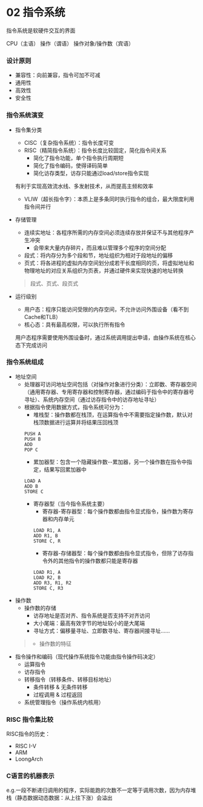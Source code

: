 # 02 指令系统
指令系统是软硬件交互的界面

CPU（主语）
操作（谓语）
操作对象/操作数（宾语）

### 设计原则
* 兼容性：向前兼容，指令可加不可减
* 通用性
* 高效性
* 安全性

### 指令系统演变
* 指令集分类
    * CISC（复杂指令系统）：指令长度可变
    * RISC（精简指令系统）：指令长度比较固定，简化指令间关系
        * 简化了指令功能，单个指令执行周期短
        * 简化了指令编码，使得译码简单
        * 简化访存类型，访存只能通过load/store指令实现
    
    有利于实现高效流水线、多发射技术，从而提高主频和效率
    * VLIW（超长指令字）：本质上是多条同时执行指令的组合，最大限度利用指令间并行
* 存储管理
    * 连续实地址：各程序所需的内存空间必须连续存放并保证不与其他程序产生冲突
        * 会带来大量内存碎片，而且难以管理多个程序的空间分配
    * 段式：将内存分为多个段和节，地址组织为相对于段地址的偏移
    * 页式：将各进程的虚拟内存空间划分成若干长度相同的页，将虚拟地址和物理地址的对应关系组织为页表，并通过硬件来实现快速的地址转换
    > 段式、页式、段页式
* 运行级别
    * 用户态：程序只能访问受限的内存空间，不允许访问外围设备（看不到Cache和TLB）
    * 核心态：具有最高权限，可以执行所有指令
    
    用户态程序需要使用外围设备时，通过系统调用提出申请，由操作系统在核心态下完成访问
    
### 指令系统组成
* 地址空间
    * 处理器可访问地址空间包括（对操作对象进行分类）：立即数、寄存器空间（通用寄存器、专用寄存器和控制寄存器，通过编码于指令中的寄存器号寻址）、系统内存空间（通过访存指令中的访存地址寻址）
    * 根据指令使用数据方式，指令系统可分为：
        * 堆栈型：操作数都在栈顶，在运算指令中不需要指定操作数，默认对栈顶数据进行运算并将结果压回栈顶
        ```
        PUSH A
        PUSH B
        ADD
        POP C
        ```
        * 累加器型：包含一个隐藏操作数--累加器，另一个操作数在指令中指定，结果写回累加器中
        ```
        LOAD A
        ADD B
        STORE C
        ```
        * 寄存器型（当今指令系统主要）
            * 寄存器-寄存器型：每个操作数都由指令显式指令，操作数为寄存器和内存单元
            ```
            LOAD R1, A
            ADD R1, B
            STORE C, R
            ```
            * 寄存器-存储器型：每个操作数都由指令显式指令，但除了访存指令外的其他指令的操作数都只能是寄存器
            ```
            LOAD R1, A
            LOAD R2, B
            ADD R3, R1, R2
            STORE C, R3
            ```
* 操作数
    * 操作数的存储
        * 访存地址是否对齐、指令系统是否支持不对齐访问
        * 大小尾端：最高有效字节的地址较小的是大尾端
        * 寻址方式：偏移量寻址、立即数寻址、寄存器间接寻址……
    > * 操作数的特征
* 指令操作和编码（现代操作系统指令功能由指令操作码决定）
    * 运算指令
    * 访存指令
    * 转移指令（转移条件、转移目标地址）
        * 条件转移 & 无条件转移
        * 过程调用 & 过程返回
    * 系统管理指令（操作系统内核用）

### RISC 指令集比较
RISC指令的历史：
* RISC I-V
* ARM
* LoongArch

### C语言的机器表示
e.g.一段不断递归调用的程序，实际能跑的次数不一定等于调用次数，因为内存堆栈（静态数据动态数据：从上往下涨）会溢出